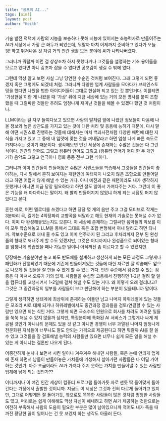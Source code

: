 ```yaml
---
title: "공포의 AI..."
tags: [aiml]
layout: post
author: "Keith"
---
```


기술 발전 덕택에 사람의 지능을 보충하다 못해 지능에 있어서는 초능력자로 만들어주는 AI가 세상에서 가장 큰 화두가 되었는데, 뭐랄까 마치 어제까지 준비하고 있다가 오늘 펑! 하고 뛰쳐나온 것 처럼 거의 인간 생활 모든 분야에 AI가 나타나버렸다.

그러니까 뭐랄까 이런 걸 상상조차 하지 못했다거나 그것들을 설명하는 기초 용어들을 모르고 있다면 아니 감조차 잡을 수 없다면 공포감이 생길 수 밖에 없다.

그런데 막상 알고 보면 사실 그냥 당연한 수순인 것처럼 보여진다. 그래 그렇게 되면 좋겠지 혹은 그렇게도 되겠네 처럼. 그러니까 다양한 업계 사람들을 모아다가 브레인스토밍을 했다면 나왔을 법한 아이디어들이 그대로 현실화 되고 있는 것 뿐인거다. 이를테면 '가상현실'이란 게 나왔을 때 '가상' 뒤에 지금 세상에 있는 거의 모든 명사를 붙여 조합했을 때 그럴싸한 것들만 추려도 엄청나게 재미난 것들을 해볼 수 있겠다 했던 것 처럼이나.

LLM이라는 걸 자꾸 들여다보고 있으면 사람의 말처럼 앞에 나왔던 정보들이 다음에 나올 정보와 높은 상관도를 가지고 있는 것에 대한 처리 및 응용에 능하기 때문에, 다시 말해 어떤 시퀀스로 진행하는 것들에 대해서는 마치 백과사전처럼 다양한 패턴에 대한 지식을 가지고 있고 그 중에 내 입맛에 맞는 것을 꺼내달라고 하면 엄청 나게 빠른 속도로 가져다주는 것이기 때문이다. 생각해보면 인간 세상에 존재하는 수많은 것들은 다 그런 식이다. 인간의 언어도 그렇고 컴퓨터 언어도 그렇고 (컴퓨터 언어가 어디 한 두 개인가?) 음악도 그렇고 연극이나 영화 등등 전부 그런 식이다.

그러니까 이미 인간들이 만들어놓은 수많은 시퀀스들을 학습해서 그것들을 인간들이 좋아하는, 다시 말해서 흔히 보여지는 패턴인데 여태까지 나오지 않은 조합으로 만들어달라고 하면 어렵지 않게 해낼 수 있는 거다. 아니 예전과 같은 패턴이라도 내가 생각하지 못했거나 아니면 지금 당장 필요하다고 하면 잘도 알아서 가져다주는 거다. 그런데 이 좋은 기능을 왜 마다하냐는 말이지. 왜 빨리 만들어지지 않았냐 하게 되는 시점도 머지 않았다고 본다. 

흔한 예로, 어떤 멜로디를 쓰겠다고 하면 당장 몇 개의 음만 주고 그걸 모티브로 작게는 3분짜리 곡, 길게는 4악장짜리 교향곡을 써달라고 해도 현재의 기술로는 못해낼 수가 없다. 이미 다 완성해놓았는지도 모른다. 이 세상에 존재하는 그럴싸한 음악들의 악보를 이미 모두 학습해놓고 LLM을 통해서 그대로 혹은 조합 변형해서 꺼내 달라고 하면 되니까. 악보수준으로 꺼내 줄 수도 있고 이미 연주까지 된 그리고 후처리까지 전부 된 완성품의 형태로 꺼내주게 할 수도 있겠지만, 그것은 어디까지나 완성품으로 되어있는 형태를 엄청나게 학습했을 때나 가능한 일이니 아직까진 좀 이르다고 할 수 있겠지만. 

당장에는 기술분야만 놓고 봐도 반도체를 설계하고 생산하게 되는 모든 과정도 그렇게나 패턴화가 진행되었기 때문에 기존에 만들어져있는 것들에 대한 자료만 잘 학습해도 앞으로 나오게 될 것들을 잘 만들 수 있게 할 수 있는 거다. 인간 수준에서 검증할 수 있는 검증은 다 마쳐서 오류가 거의 없게. 사람들을 수십명 고용해서 진행하면 1-2년 걸려 할 일을 컴퓨터를 고생시켜서 1-2일에 걸쳐 해낼 수도 있는 거다. 왜 이렇게 오래 걸리냐고? 그것은 그 중간과정의 일부를 사람들이 보고 판단해야 하는 부분이 있을테니까 말이다.

그렇게 생각하면 생태계에 최상위에 존재하는 이들만 남고 나머지 하위레벨에 있는 것들은 모조리 AI로 대체 되거나 하위레벨에서도 중간과정 결과들을 검토/연결할 수 있는 사람만 있으면 되는 식인 거다. 그렇게 되면 극소수의 인원으로 회사를 차려도 어려운 일들을 쑥쑥 해낼 수 있지 않을까 싶지만, 특정분야에 특화된 AI 서비스가 그렇게나 싸게 제공될 것인가 아니냐의 문제도 있을 것 같고 아니면 경쟁이 너무 과열된 나머지 엄청나게 전문화된 지식들이 너무나도 말도 안되는 가격으로 제공된다고 하면 뭐랄까 AI를 잘 쓸 수 있고 그것들을 잘 검토해낼 능력의 사람들만 있으면 너무나 쉽게 모든 일을 해낼 수 있는 게 아니냐는 결론만 나오게 된다.

어중간하게 눈치나 보면서 시킨 일이나 겨우겨우 해내던 사람들, 혹은 눈에 안띄게 업계에 존재 하면서 남들이 만들어놓은 가치들에 기생해서 살아가던 사람들은 다 어딜 가야 하는 것인가. 아주 조금이라도 AI가 가져다 주지 못하는 가치를 만들어낼 수 있는 사람만 업계에 남게 되는 것인가??

어디까지나 이 얘긴 인간 세상이 컴퓨터 프로그램 돌아가듯 자로 잰듯 딱 들어맞게 돌아간다는 가정에서 출발한 것이니까. 지금도 이 세상은 그것과 전혀 다르게 돌아가고 있지만, 그대로 어떻게든 잘 돌아가듯, 앞으로도 똑똑한 사람들이 많은 것처럼 멍청한 사람들도 많고, 머리로는 쉽게 이해해도 막상 자신이 해내려고 하면 AI가 제공하는 것만으로는  여전히 부족해서 사람의 도움이 필요한 부분은 많이 남아있으니까 적어도 내가 죽을 때까진 황당한 꼴이 일어나는 건 못 보겠지 하는 생각도 아울러 든다.